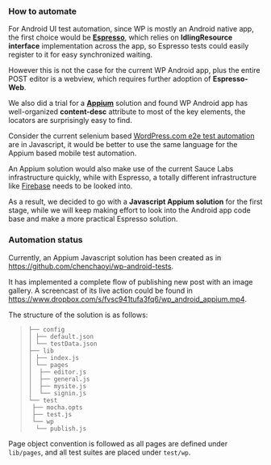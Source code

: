 ### How to automate

For Android UI test automation, since WP is mostly an Android native app, the first choice would be [**Espresso**](https://developer.android.com/training/testing/ui-testing/espresso-testing.html), which relies on **IdlingResource interface** implementation across the app, so Espresso tests could easily register to it for easy synchronized waiting.

However this is not the case for the current WP Android app, plus the entire POST editor is a webview, which requires further adoption of **Espresso-Web**. 

We also did a trial for a [**Appium**](http://appium.io/) solution and found WP Android app has well-organized **content-desc** attribute to most of the key elements, the locators are surprisingly easy to find.

Consider the current selenium based [WordPress.com e2e test automation](https://github.com/Automattic/wp-e2e-tests) are in Javascript, it would be better to use the same language for the Appium based mobile test automation.

An Appium solution would also make use of the current Sauce Labs infrastructure quickly, while with Espresso, a totally different infrastructure like [Firebase](https://firebase.google.com/) needs to be looked into.

As a result, we decided to go with a **Javascript Appium solution** for the first stage, while we will keep making effort to look into the Android app code base and make a more practical Espresso solution.



### Automation status

Currently, an Appium Javascript solution has been created as in https://github.com/chenchaoyi/wp-android-tests.

It has implemented a complete flow of publishing new post with an image gallery. A screencast of its live action could be found in https://www.dropbox.com/s/fvsc941tufa3fq6/wp_android_appium.mp4.

The structure of the solution is as follows:

> ```
> ├── config
> │ ├── default.json
> │ └── testData.json
> ├── lib
> │ ├── index.js
> │ └── pages
> │  ├── editor.js
> │  ├── general.js
> │  ├── mysite.js
> │  └── signin.js
> └── test
>  ├── mocha.opts
>  ├── test.js
>  └── wp
>   └── publish.js
> ```

Page object convention is followed as all pages are defined under `lib/pages`, and all test suites are placed under `test/wp`.
